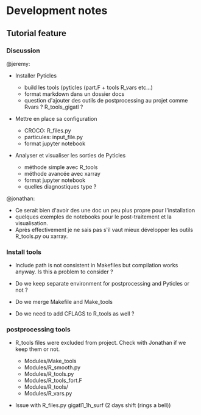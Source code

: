# Development notes

## Tutorial feature

### Discussion

@jeremy:

- Installer Pyticles
  - build les tools (pyticles (part.F + tools R_vars etc...)
  - format markdown dans un dossier docs
  - question d'ajouter des outils de postprocessing au projet comme Rvars ? R_tools_gigatl ?

- Mettre en place sa configuration
  - CROCO: R_files.py
  - particules: input_file.py
  - format jupyter notebook

- Analyser et visualiser les sorties de Pyticles
  - méthode simple avec R_tools
  - méthode avancée avec xarray
  - format jupyter notebook
  - quelles diagnostiques type ?

@jonathan:

- Ce serait bien d'avoir des une doc un peu plus propre
pour l'installation
- quelques exemples de notebooks pour le post-traitement et la visualisation.
- Après effectivement je ne sais pas s'il vaut mieux développer les outils R_tools.py ou xarray.

### Install tools

- Include path is not consistent in Makefiles but compilation works anyway. Is this a problem to consider ?

- Do we keep separate environment for postprocessing and Pyticles or not ?

- Do we merge Makefile and Make_tools

- Do we need to add CFLAGS to R_tools as well ?

### postprocessing tools

- R_tools files were excluded from project. Check with Jonathan if we keep them or not.

  - Modules/Make_tools
  - Modules/R_smooth.py
  - Modules/R_tools.py
  - Modules/R_tools_fort.F
  - Modules/R_tools/
  - Modules/R_vars.py


- Issue with R_files.py gigatl1_1h_surf (2 days shift (rings a bell))
